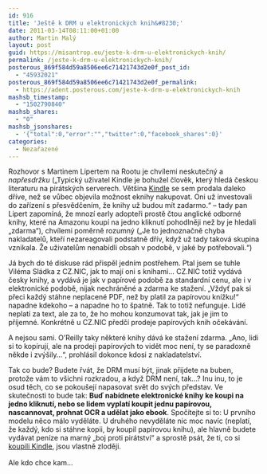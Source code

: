 ```yaml
---
id: 916
title: 'Ještě k DRM u elektronických knih&#8230;'
date: 2011-03-14T08:11:00+01:00
author: Martin Malý
layout: post
guid: https://misantrop.eu/jeste-k-drm-u-elektronickych-knih/
permalink: /jeste-k-drm-u-elektronickych-knih/
posterous_869f584d59a8506ee6c71421743d2e0f_post_id:
  - "45932021"
posterous_869f584d59a8506ee6c71421743d2e0f_permalink:
  - https://adent.posterous.com/jeste-k-drm-u-elektronickych-knih
mashsb_timestamp:
  - "1502790840"
mashsb_shares:
  - "0"
mashsb_jsonshares:
  - '{"total":0,"error":"","twitter":0,"facebook_shares":0}'
categories:
  - Nezařazené
---
```

Rozhovor s Martinem Lipertem na Rootu je chv&iacute;lemi neskutečn&yacute; a _napřesdržku_ (&#8222;Typick&yacute; uživatel Kindle je bohužel člověk, kter&yacute; hled&aacute; českou literaturu na pir&aacute;tsk&yacute;ch serverech. Vět&scaron;ina [Kindle](https://www.amazon.com/gp/product/B002Y27P3M?ie=UTF8&tag=dein-20&linkCode=as2&camp=1789&creative=9325&creativeASIN=B002Y27P3M) se sem prodala daleko dř&iacute;ve, než se vůbec objevila možnost eknihy nakupovat. Oni už investovali do zař&iacute;zen&iacute; s&nbsp;přesvědčen&iacute;m, že knihy už budou m&iacute;t zadarmo.&#8220; &#8211; tady pan Lipert zapom&iacute;n&aacute;, že mnoz&iacute; early adopteři prostě čtou anglick&eacute; odborn&eacute; knihy, kter&eacute; na Amazonu koup&iacute; na jedno kliknut&iacute; pohodlněji než by je hledali &#8222;zdarma&#8220;), chv&iacute;lemi poměrně rozumn&yacute; (&#8222;Je to jednoznačně chyba nakladatelů, kteř&iacute; nezareagovali podstatně dř&iacute;v, když už tady takov&aacute; skupina vznikala. Že uživatelům nenab&iacute;dli obsah v&nbsp;podobě, v&nbsp;jak&eacute; by potřebovali.&#8220;)

J&aacute; bych do t&eacute; diskuse r&aacute;d přispěl jedn&iacute;m postřehem. Ptal jsem se tuhle Vil&eacute;ma Sl&aacute;dka z CZ.NIC, jak to maj&iacute; oni s knihami&#8230; CZ.NIC totiž vyd&aacute;v&aacute; česky knihy, a vyd&aacute;v&aacute; je jak v pap&iacute;rov&eacute; podobě za standardn&iacute; cenu, ale i v elektronick&eacute; podobě, nijak nechr&aacute;něn&eacute; a zdarma ke stažen&iacute;. &#8222;Vždyť pak si přeci každ&yacute; st&aacute;hne neplacen&eacute; PDF, než by platil za pap&iacute;rovou kn&iacute;žku!&#8220; napadne kdekoho &#8211; a napadne ho to &scaron;patně. Tak to totiž nefunguje. Lid&eacute; neplat&iacute; za text, ale za to, že ho mohou konzumovat tak, jak je jim to př&iacute;jemn&eacute;. Konkr&eacute;tně u CZ.NIC předč&iacute; prodeje pap&iacute;rov&yacute;ch knih oček&aacute;v&aacute;n&iacute;.

A nejsou sami. O&#8217;Reilly taky někter&eacute; knihy d&aacute;v&aacute; ke stažen&iacute; zdarma. &#8222;Ano, lidi si to kop&iacute;ruj&iacute;, ale na prodeji pap&iacute;rov&yacute;ch to vidět moc nen&iacute;, ty se paradoxně někde i zv&yacute;&scaron;ily&#8230;&#8220;, prohl&aacute;sil dokonce kdosi z nakladatelstv&iacute;.

Tak co bude? Budete řv&aacute;t, že DRM mus&iacute; b&yacute;t, jinak přijdete na buben, protože v&aacute;m to v&scaron;ichni rozkradou, a když DRM nen&iacute;, tak&#8230;? Inu inu, to je osud těch, co se pokou&scaron;ej&iacute; napasovat svět do sv&yacute;ch představ. Ve skutečnosti to bude tak: **Buď nab&iacute;dnete elektronick&eacute; knihy ke koupi na jedno kliknut&iacute;, nebo se lidem vyplat&iacute; koupit jednu pap&iacute;rovou, nascannovat, prohnat OCR a udělat jako ebook**. Spoč&iacute;tejte si to: U prvn&iacute;ho modelu něco m&aacute;lo vyděl&aacute;te. U druh&eacute;ho nevyděl&aacute;te nic moc nav&iacute;c (neplat&iacute;, že každ&yacute;, kdo si st&aacute;hne kopii, by koupil pap&iacute;rovou knihu), ale hlavně budete vyd&aacute;vat pen&iacute;ze na marn&yacute; &#8222;boj proti pir&aacute;tstv&iacute;&#8220; a sprostě ps&aacute;t, že ti, co si [koupili Kindle](https://www.amazon.com/gp/product/B002Y27P3M?ie=UTF8&tag=dein-20&linkCode=as2&camp=1789&creative=9325&creativeASIN=B002Y27P3M), jsou vlastně zloději.

Ale kdo chce kam&#8230;<span style="border-collapse: separate; color: #000000; font-family: Times New Roman; font-size: 16px; font-style: normal; font-variant: normal; font-weight: normal; letter-spacing: normal; line-height: normal; text-indent: 0px;"><span style="font-family: Arial CE,Arial,Lucida Grande CE,Tahoma,lucida,sans-serif; font-size: 15px; line-height: 21px;"><br /></span></span>